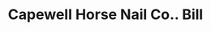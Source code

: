 ---
doi: 10.7916/D8GT705J
date_other: '1903'
date_other_textual: '1903'
form: printed ephemera
genre:
- Invoices
name:
- Capewell Horse Nail Co.
object_in_context_url: https://biggert.cul.columbia.edu/items/view/ave_biggert_00070
subject_hierarchical_geographic:
- Hartford, Connecticut, United States
subject_name:
- Capewell Horse Nail Co.
title: Capewell Horse Nail Co.. Bill
sort_title: Capewell Horse Nail Co.. Bill
call_number: ave_biggert_00070
coordinates:
- 41.7625,-72.67416666666666
pid: ave_biggert_00070
identifiers: ave_biggert_00070
permalink: /biggert/ave_biggert_00070/
layout: iiif-image-page
---